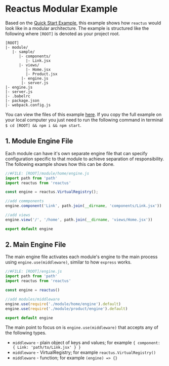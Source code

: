 # Reactus Modular Example

Based on the [Quick Start Example](https://github.com/Openovate/reactus/tree/master/examples/quick-start-example),
this example shows how `reactus` would look like in a modular architecture. The
example is structured like the following where `[ROOT]` is denoted as your
project root.

```
[ROOT]
|- module/
   |- sample/
      |- components/
         |- Link.jsx
      |- views/
         |- Home.jsx
         |- Product.jsx
       |- engine.js
       |- server.js
|- engine.js
|- server.js
|- .babelrc
|- package.json
|- webpack.config.js
```

You can view the files of this example
[here](https://github.com/Openovate/reactus/tree/master/examples/modular-example).
If you copy the full example on your local computer you just need to run the
following command in terminal `$ cd [ROOT] && npm i && npm start`.

## 1. Module Engine File

Each module can have it's own separate engine file that can specify
configuration specific to that module to achieve separation of responsibility.
The following example shows how this can be done.

```js
//#FILE: [ROOT]/module/home/engine.js
import path from 'path'
import reactus from 'reactus'

const engine = reactus.VirtualRegistry();

//add commponents
engine.component('Link', path.join(__dirname, 'components/Link.jsx'))

//add views
engine.view('/', '/home', path.join(__dirname, 'views/Home.jsx'))

export default engine
```

## 2. Main Engine File

The main engine file activates each module's engine to the main process using
`engine.use(middleware)`, similar to how `express` works.

```js
//#FILE: [ROOT]/engine.js
import path from 'path'
import reactus from 'reactus'

const engine = reactus()

//add modules/middleware
engine.use(require('./module/home/engine').default)
engine.use(require('./module/product/engine').default)

export default engine
```

The main point to focus on is `engine.use(middleware)` that accepts any of the
following types.

 - `middleware` - plain object of keys and values; for example
 `{ component: { Link: 'path/to/Link.jsx' } }`
 - `middleware` - VirtualRegistry; for example `reactus.VirtualRegistry()`
 - `middleware` - function; for example `(engine) => {}`
